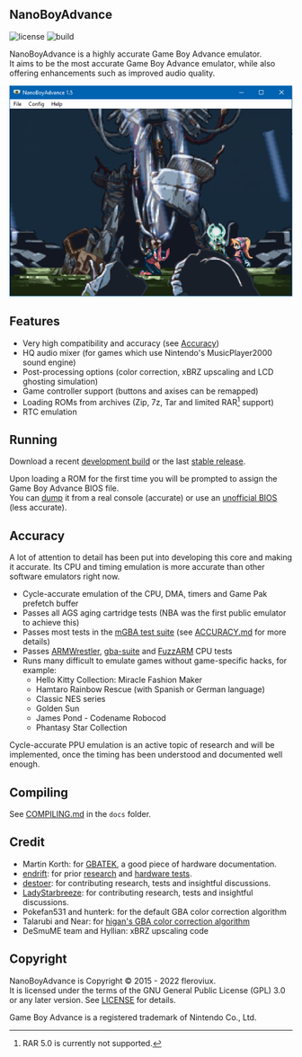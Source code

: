 <h2>NanoBoyAdvance</h2>

![license](https://img.shields.io/github/license/nba-emu/NanoBoyAdvance)
![build](https://img.shields.io/github/workflow/status/nba-emu/NanoBoyAdvance/Build/master)

NanoBoyAdvance is a highly accurate Game Boy Advance emulator.<br>
It aims to be the most accurate Game Boy Advance emulator, while also offering enhancements such as
improved audio quality.

![screenshot1](docs/screenshot.png)

## Features
- Very high compatibility and accuracy (see [Accuracy](#accuracy))
- HQ audio mixer (for games which use Nintendo's MusicPlayer2000 sound engine)
- Post-processing options (color correction, xBRZ upscaling and LCD ghosting simulation)
- Game controller support (buttons and axises can be remapped)
- Loading ROMs from archives (Zip, 7z, Tar and limited RAR[^1] support)
- RTC emulation

[^1]: RAR 5.0 is currently not supported.

## Running

Download a recent [development build](https://nightly.link/nba-emu/NanoBoyAdvance/workflows/build/master) or the last [stable release](https://github.com/nba-emu/NanoBoyAdvance/releases).

Upon loading a ROM for the first time you will be prompted to assign the Game Boy Advance BIOS file.  
You can [dump](https://github.com/mgba-emu/bios-dump/tree/master/src) it from a real console (accurate) or use an [unofficial BIOS](https://github.com/Nebuleon/ReGBA/blob/master/bios/gba_bios.bin) (less accurate).

## Accuracy

A lot of attention to detail has been put into developing this core and making it accurate.
Its CPU and timing emulation is more accurate than other software emulators right now. 

- Cycle-accurate emulation of the CPU, DMA, timers and Game Pak prefetch buffer
- Passes all AGS aging cartridge tests (NBA was the first public emulator to achieve this)
- Passes most tests in the [mGBA test suite](https://github.com/mgba-emu/suite) (see [ACCURACY.md](docs/ACCURACY.md) for more details)
- Passes [ARMWrestler](https://github.com/destoer/armwrestler-gba-fixed), [gba-suite](https://github.com/jsmolka/gba-tests) and [FuzzARM](https://github.com/DenSinH/FuzzARM) CPU tests
- Runs many difficult to emulate games without game-specific hacks, for example:
   - Hello Kitty Collection: Miracle Fashion Maker
   - Hamtaro Rainbow Rescue (with Spanish or German language)
   - Classic NES series
   - Golden Sun
   - James Pond - Codename Robocod
   - Phantasy Star Collection
   
Cycle-accurate PPU emulation is an active topic of research and will be implemented, once the timing has been understood and documented well enough.

## Compiling

See [COMPILING.md](https://github.com/fleroviux/NanoboyAdvance/blob/master/docs/COMPILING.md) in the `docs` folder.

## Credit

- Martin Korth: for [GBATEK](http://problemkaputt.de/gbatek.htm), a good piece of hardware documentation.
- [endrift](https://github.com/endrift): for prior [research](http://mgba.io/tag/emulation/) and [hardware tests](https://github.com/mgba-emu/suite).
- [destoer](https://github.com/destoer): for contributing research, tests and insightful discussions.
- [LadyStarbreeze](https://github.com/LadyStarbreeze): for contributing research, tests and insightful discussions.
- Pokefan531 and hunterk: for the default GBA color correction algorithm
- Talarubi and Near: for [higan's GBA color correction algorithm](https://near.sh/articles/video/color-emulation)
- DeSmuME team and Hyllian: xBRZ upscaling code

## Copyright

NanoBoyAdvance is Copyright © 2015 - 2022 fleroviux.<br>
It is licensed under the terms of the GNU General Public License (GPL) 3.0 or any later version. See [LICENSE](LICENSE) for details.

Game Boy Advance is a registered trademark of Nintendo Co., Ltd.

